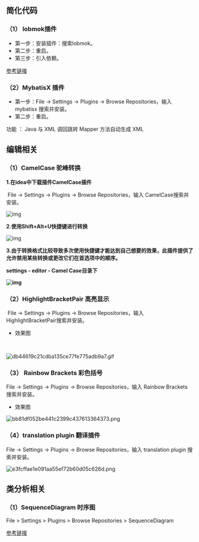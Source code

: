 ## 简化代码

### （1） lobmok插件

- 第一步：安装插件：搜索lobmok。
- 第二步：重启。
- 第三步：引入依赖。

[参考链接](https://blog.csdn.net/weixin_35876682/article/details/112326263?utm_term=idea%E6%B3%A8%E9%87%8A%E4%B8%AD%E6%96%87%E6%8F%92%E4%BB%B6&utm_medium=distribute.pc_aggpage_search_result.none-task-blog-2~all~sobaiduweb~default-1-112326263&spm=3001.4430)

### （2）MybatisX 插件

- 第一步：File -> Settings -> Plugins -> Browse Repositories，输入 mybatisx 搜索并安装。
- 第二步：重启。

功能 ：
   Java 与 XML 调回跳转
   Mapper 方法自动生成 XML

## 编辑相关

### （1）CamelCase 驼峰转换

**1.在idea中下载插件CamelCase插件**

​    File -> Settings -> Plugins -> Browse Repositories，输入 CamelCase搜索并安装。

![img](https://gitee.com/ZXiangC/picture/raw/master/img/1270021-20201112144816603-312788609.png)

 

 

 **2.使用Shift+Alt+U快捷键进行转换**

 ![img](https://gitee.com/ZXiangC/picture/raw/master/img/1270021-20201112145507997-1455367148.gif)

 

**3.由于转换格式比较导致多次使用快捷键才能达到自己想要的效果，此插件提供了允许禁用某些转换或更改它们在首选项中的顺序。**

**settings - editor - Camel Case目录下**

**![img](https://gitee.com/ZXiangC/picture/raw/master/img/1270021-20201112145205624-160291527.png)**

###  （2）HighlightBracketPair 高亮显示

​    File -> Settings -> Plugins -> Browse Repositories，输入 HighlightBracketPair搜索并安装。

- 效果图

​	

![db44619c21cdba135ce77fe775adb9a7.gif](https://gitee.com/ZXiangC/picture/raw/master/img/db44619c21cdba135ce77fe775adb9a7.gif)

### （3）	Rainbow Brackets 彩色括号

   File -> Settings -> Plugins -> Browse Repositories，输入 Rainbow Brackets 搜索并安装。

- 效果图

![bb81df052be441c2399c437613364373.png](https://gitee.com/ZXiangC/picture/raw/master/img/bb81df052be441c2399c437613364373.png)

### （4）translation plugin 翻译插件

   File -> Settings -> Plugins -> Browse Repositories，输入 translation plugin 搜索并安装。

![e3fcffae1e091aa55ef72b60d05c626d.png](https://gitee.com/ZXiangC/picture/raw/master/img/e3fcffae1e091aa55ef72b60d05c626d.png)

## 类分析相关

### （1）SequenceDiagram 时序图

File > Settings > Plugins > Browse Repositories > SequenceDiagram

[参考链接](https://blog.csdn.net/lovesunren/article/details/106010058)

